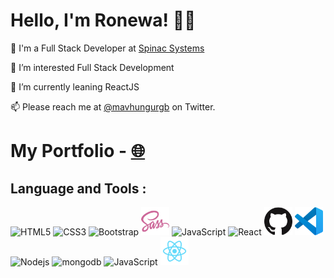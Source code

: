 # Hello, I'm Ronewa! 👋🏿 
👀 I'm a Full Stack Developer at [Spinac Systems](https://spinac.co.za)

💞️ I’m interested Full Stack Development

🌱 I’m currently leaning ReactJS

📫 Please reach me at [@mavhungurgb](https://twitter.com/MavhunguRgb) on Twitter.

# My Portfolio - [🌐](https://ronewam.netlify.app)

## Language and Tools :
<div class="center">
<img alt="HTML5" title="HTML" width="45px" src="https://img.icons8.com/color/48/000000/html-5.png"/>
<img alt="CSS3" title="CSS3" width="45px" src="https://img.icons8.com/color/48/00000/css3.png"/>
<img alt="Bootstrap" title="Bootstrap" width="45px" src="https://img.icons8.com/color/48/000000/bootstrap.png"/>
<img alt="Sass" title="Saas" width="45px" src="https://raw.githubusercontent.com/github/explore/80688e429a7d4ef2fca1e82350fe8e3517d3494d/topics/sass/sass.png"/>
<img alt="JavaScript" title="JavaScript" width="45px" src="https://raw.githubusercontent.com/github/explore/80688e429a7d4ef2fca1e82350fe8e3517d3494d/topi/javascript/javascript.png"/>
<img alt="React" title="React" width="45px" src="https://raw.githubusercontent.com/github/explore/80688e429a7d4ef2fca1e82350fe8e3517d3494d/topics/reac/react.png"/>
<img alt="GitHub" title="GitHub" width="45px" src="https://raw.githubusercontent.com/github/explore/78df643247d429f6cc873026c0622819ad797942/topics/github/github.png"/>
<img alt="Visual Studio Code" title="VS Code" width="45px" src="https://raw.githubusercontent.com/github/explore/80688e429a7d4ef2fca1e82350fe8e3517d3494d/topics/visual-studio-code/visual-studio-code.png"/>
<img alt="Nodejs" title="Nodejs" width="45px" src="https://img.icons8.com/color/54087/nodejs.png"/>
<img alt="mongodb" title="MongoDB" width="45px" src="https://img.icons8.com/color/48/000000/mongodb.png"/>
  
 <img alt="JavaScript" title="JavaScript" width="45px" src="https://raw.githubusercontent.com/github/explore/80688e429a7d4ef2fca1e82350fe8e3517d3494d/topic/javascript/javascript.png"/>
  <img alt="React" title="React" width="45px" src="https://raw.githubusercontent.com/github/explore/80688e429a7d4ef2fca1e82350fe8e3517d3494d/topics/react/react.png" />
  
  
  
</div>

<!---
mavhungu/mavhungu is a ✨ special ✨ repository because its `README.md` (this file) appears on your GitHub profile.
You can click the Preview link to take a look at your changes.
--->
